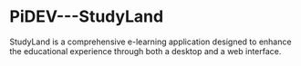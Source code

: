 # PiDEV---StudyLand
StudyLand is a comprehensive e-learning application designed to enhance the educational experience through both a desktop and a web interface.

